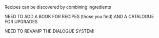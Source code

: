 Recipes can be discovered by combining ingredients

NEED TO ADD A BOOK FOR RECIPES (those you find)
AND A CATALOGUE FOR UPGRADES

NEED TO REVAMP THE DIALOGUE SYSTEM!